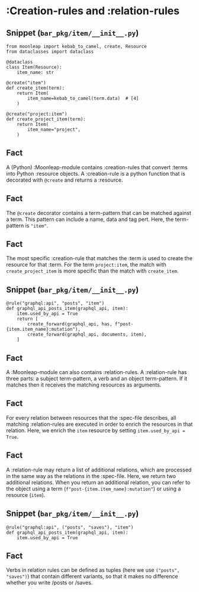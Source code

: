 # :Creation-rules and :relation-rules

## Snippet (`bar_pkg/item/__init__.py`)

```
from moonleap import kebab_to_camel, create, Resource
from dataclasses import dataclass

@dataclass
class Item(Resource):
    item_name: str

@create("item")
def create_item(term):
    return Item(
        item_name=kebab_to_camel(term.data)  # [4]
    )

@create("project:item")
def create_project_item(term):
    return Item(
        item_name="project",
    )
```

## Fact

A (Python) :Moonleap-module contains :creation-rules that convert :terms into Python :resource objects. A :creation-rule is a python function that is decorated with `@create` and returns a :resource.

## Fact

The `@create` decorator contains a term-pattern that can be matched against a term. This pattern can include a name, data and tag pert. Here, the term-pattern is `"item"`.

## Fact

The most specific :creation-rule that matches the :term is used to create the resource for that :term. For the term `project:item`, the match with `create_project_item` is more specific than the match with `create_item`.

## Snippet (`bar_pkg/item/__init__.py`)

```
@rule("graphql:api", "posts", "item")
def graphql_api_posts_item(graphql_api, item):
    item.used_by_api = True
    return [
        create_forward(graphql_api, has, f"post-{item.item_name}:mutation"),
        create_forward(graphql_api, documents, item),
    ]
```

## Fact

A :Moonleap-module can also contains :relation-rules. A :relation-rule has three parts: a subject term-pattern, a verb and an object term-pattern. If it matches then it receives the matching resources as arguments.

## Fact

For every relation between resources that the :spec-file describes, all matching :relation-rules are executed in order to enrich the resources in that relation. Here, we enrich the `item` resource by setting `item.used_by_api = True`.

## Fact

A :relation-rule may return a list of additional relations, which are processed in the same way as the relations in the :spec-file. Here, we return two additional relations. When you return an additional relation, you can refer to the object using a term (`f"post-{item.item_name}:mutation"`) or using a resource (`item`).

## Snippet (`bar_pkg/item/__init__.py`)

```
@rule("graphql:api", ("posts", "saves"), "item")
def graphql_api_posts_item(graphql_api, item):
    item.used_by_api = True
```

## Fact

Verbs in relation rules can be defined as tuples (here we use `("posts", "saves")`) that contain different variants, so that it makes no difference whether you write /posts or /saves.
